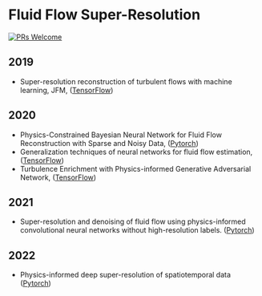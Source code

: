 # Fluid Flow Super-Resolution

[![PRs Welcome](https://img.shields.io/badge/PRs-welcome-brightgreen.svg?style=flat-square)](http://makeapullrequest.com)


## 2019
* Super-resolution reconstruction of turbulent flows with machine learning, JFM, ([TensorFlow](http://www.seas.ucla.edu/fluidflow/codes.html))

## 2020
* Physics-Constrained Bayesian Neural Network for Fluid Flow Reconstruction with Sparse and Noisy Data, ([Pytorch](https://github.com/Jianxun-Wang/Physics-constrained-Bayesian-deep-learning))
* Generalization techniques of neural networks for fluid flow estimation, ([TensorFlow](https://github.com/Masaki-Morimoto/Grad-CAM_for_fluid-flows))
* Turbulence Enrichment with Physics-informed Generative Adversarial Network, ([TensorFlow](https://github.com/akshaysubr/TEGAN))

## 2021
* Super-resolution and denoising of fluid flow using physics-informed convolutional neural networks without high-resolution labels. ([Pytorch](https://github.com/Jianxun-Wang/PICNNSR))

## 2022 
* Physics-informed deep super-resolution of spatiotemporal data ([Pytorch](https://github.com/paulpuren/PhySR))






